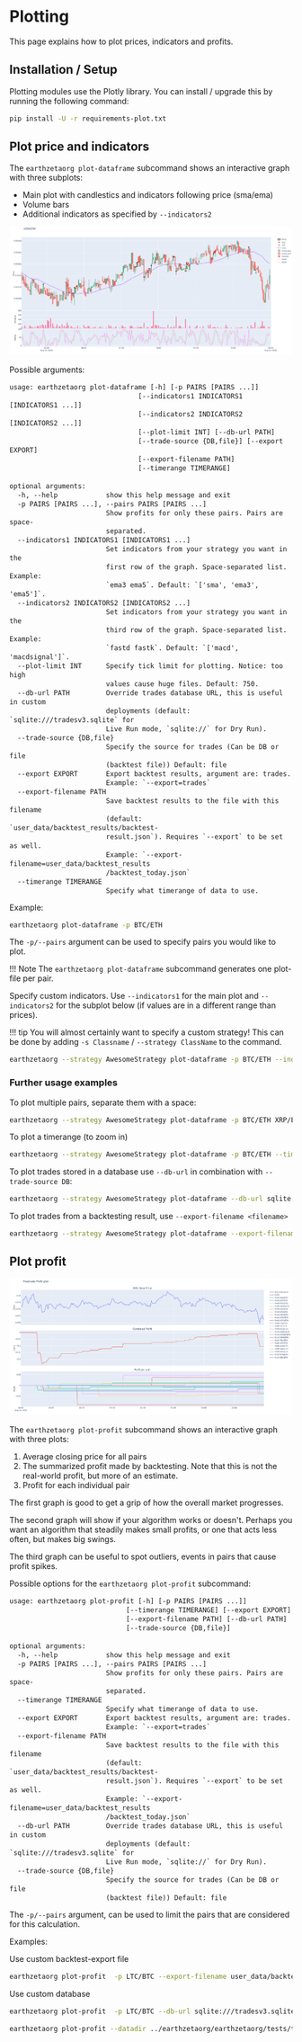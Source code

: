 # Plotting

This page explains how to plot prices, indicators and profits.

## Installation / Setup

Plotting modules use the Plotly library. You can install / upgrade this by running the following command:

``` bash
pip install -U -r requirements-plot.txt
```

## Plot price and indicators

The `earthzetaorg plot-dataframe` subcommand shows an interactive graph with three subplots:

* Main plot with candlestics and indicators following price (sma/ema)
* Volume bars
* Additional indicators as specified by `--indicators2`

![plot-dataframe](assets/plot-dataframe.png)

Possible arguments:

```
usage: earthzetaorg plot-dataframe [-h] [-p PAIRS [PAIRS ...]]
                                [--indicators1 INDICATORS1 [INDICATORS1 ...]]
                                [--indicators2 INDICATORS2 [INDICATORS2 ...]]
                                [--plot-limit INT] [--db-url PATH]
                                [--trade-source {DB,file}] [--export EXPORT]
                                [--export-filename PATH]
                                [--timerange TIMERANGE]

optional arguments:
  -h, --help            show this help message and exit
  -p PAIRS [PAIRS ...], --pairs PAIRS [PAIRS ...]
                        Show profits for only these pairs. Pairs are space-
                        separated.
  --indicators1 INDICATORS1 [INDICATORS1 ...]
                        Set indicators from your strategy you want in the
                        first row of the graph. Space-separated list. Example:
                        `ema3 ema5`. Default: `['sma', 'ema3', 'ema5']`.
  --indicators2 INDICATORS2 [INDICATORS2 ...]
                        Set indicators from your strategy you want in the
                        third row of the graph. Space-separated list. Example:
                        `fastd fastk`. Default: `['macd', 'macdsignal']`.
  --plot-limit INT      Specify tick limit for plotting. Notice: too high
                        values cause huge files. Default: 750.
  --db-url PATH         Override trades database URL, this is useful in custom
                        deployments (default: `sqlite:///tradesv3.sqlite` for
                        Live Run mode, `sqlite://` for Dry Run).
  --trade-source {DB,file}
                        Specify the source for trades (Can be DB or file
                        (backtest file)) Default: file
  --export EXPORT       Export backtest results, argument are: trades.
                        Example: `--export=trades`
  --export-filename PATH
                        Save backtest results to the file with this filename
                        (default: `user_data/backtest_results/backtest-
                        result.json`). Requires `--export` to be set as well.
                        Example: `--export-filename=user_data/backtest_results
                        /backtest_today.json`
  --timerange TIMERANGE
                        Specify what timerange of data to use.

```

Example:

``` bash
earthzetaorg plot-dataframe -p BTC/ETH
```

The `-p/--pairs` argument can be used to specify pairs you would like to plot.

!!! Note
    The `earthzetaorg plot-dataframe` subcommand generates one plot-file per pair.

Specify custom indicators.
Use `--indicators1` for the main plot and `--indicators2` for the subplot below (if values are in a different range than prices).

!!! tip
    You will almost certainly want to specify a custom strategy! This can be done by adding `-s Classname` / `--strategy ClassName` to the command.

``` bash
earthzetaorg --strategy AwesomeStrategy plot-dataframe -p BTC/ETH --indicators1 sma ema --indicators2 macd
```

### Further usage examples

To plot multiple pairs, separate them with a space:

``` bash
earthzetaorg --strategy AwesomeStrategy plot-dataframe -p BTC/ETH XRP/ETH
```

To plot a timerange (to zoom in)

``` bash
earthzetaorg --strategy AwesomeStrategy plot-dataframe -p BTC/ETH --timerange=20180801-20180805
```

To plot trades stored in a database use `--db-url` in combination with `--trade-source DB`:

``` bash
earthzetaorg --strategy AwesomeStrategy plot-dataframe --db-url sqlite:///tradesv3.dry_run.sqlite -p BTC/ETH --trade-source DB
```

To plot trades from a backtesting result, use `--export-filename <filename>`

``` bash
earthzetaorg --strategy AwesomeStrategy plot-dataframe --export-filename user_data/backtest_results/backtest-result.json -p BTC/ETH
```

## Plot profit

![plot-profit](assets/plot-profit.png)

The `earthzetaorg plot-profit` subcommand shows an interactive graph with three plots:

1) Average closing price for all pairs
2) The summarized profit made by backtesting.
   Note that this is not the real-world profit, but more of an estimate.
3) Profit for each individual pair

The first graph is good to get a grip of how the overall market progresses.

The second graph will show if your algorithm works or doesn't.
Perhaps you want an algorithm that steadily makes small profits, or one that acts less often, but makes big swings.

The third graph can be useful to spot outliers, events in pairs that cause profit spikes.

Possible options for the `earthzetaorg plot-profit` subcommand:

```
usage: earthzetaorg plot-profit [-h] [-p PAIRS [PAIRS ...]]
                             [--timerange TIMERANGE] [--export EXPORT]
                             [--export-filename PATH] [--db-url PATH]
                             [--trade-source {DB,file}]

optional arguments:
  -h, --help            show this help message and exit
  -p PAIRS [PAIRS ...], --pairs PAIRS [PAIRS ...]
                        Show profits for only these pairs. Pairs are space-
                        separated.
  --timerange TIMERANGE
                        Specify what timerange of data to use.
  --export EXPORT       Export backtest results, argument are: trades.
                        Example: `--export=trades`
  --export-filename PATH
                        Save backtest results to the file with this filename
                        (default: `user_data/backtest_results/backtest-
                        result.json`). Requires `--export` to be set as well.
                        Example: `--export-filename=user_data/backtest_results
                        /backtest_today.json`
  --db-url PATH         Override trades database URL, this is useful in custom
                        deployments (default: `sqlite:///tradesv3.sqlite` for
                        Live Run mode, `sqlite://` for Dry Run).
  --trade-source {DB,file}
                        Specify the source for trades (Can be DB or file
                        (backtest file)) Default: file

```

The `-p/--pairs`  argument, can be used to limit the pairs that are considered for this calculation.

Examples:

Use custom backtest-export file

``` bash
earthzetaorg plot-profit  -p LTC/BTC --export-filename user_data/backtest_results/backtest-result-Strategy005.json
```

Use custom database

``` bash
earthzetaorg plot-profit  -p LTC/BTC --db-url sqlite:///tradesv3.sqlite --trade-source DB
```

``` bash
earthzetaorg plot-profit --datadir ../earthzetaorg/earthzetaorg/tests/testdata-20171221/ -p LTC/BTC
```
